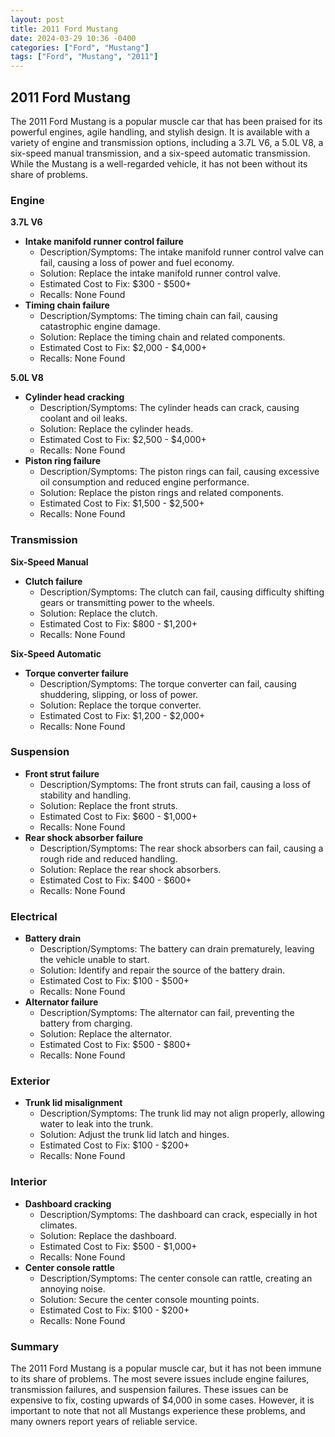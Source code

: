 ```yaml
---
layout: post
title: 2011 Ford Mustang
date: 2024-03-29 10:36 -0400
categories: ["Ford", "Mustang"]
tags: ["Ford", "Mustang", "2011"]
---
```

## 2011 Ford Mustang

The 2011 Ford Mustang is a popular muscle car that has been praised for its powerful engines, agile handling, and stylish design. It is available with a variety of engine and transmission options, including a 3.7L V6, a 5.0L V8, a six-speed manual transmission, and a six-speed automatic transmission. While the Mustang is a well-regarded vehicle, it has not been without its share of problems.

### **Engine**

**3.7L V6**

- **Intake manifold runner control failure**
    - Description/Symptoms: The intake manifold runner control valve can fail, causing a loss of power and fuel economy.
    - Solution: Replace the intake manifold runner control valve.
    - Estimated Cost to Fix: $300 - $500+
    - Recalls: None Found
- **Timing chain failure**
    - Description/Symptoms: The timing chain can fail, causing catastrophic engine damage.
    - Solution: Replace the timing chain and related components.
    - Estimated Cost to Fix: $2,000 - $4,000+
    - Recalls: None Found

**5.0L V8**

- **Cylinder head cracking**
    - Description/Symptoms: The cylinder heads can crack, causing coolant and oil leaks.
    - Solution: Replace the cylinder heads.
    - Estimated Cost to Fix: $2,500 - $4,000+
    - Recalls: None Found
- **Piston ring failure**
    - Description/Symptoms: The piston rings can fail, causing excessive oil consumption and reduced engine performance.
    - Solution: Replace the piston rings and related components.
    - Estimated Cost to Fix: $1,500 - $2,500+
    - Recalls: None Found

### **Transmission**

**Six-Speed Manual**

- **Clutch failure**
    - Description/Symptoms: The clutch can fail, causing difficulty shifting gears or transmitting power to the wheels.
    - Solution: Replace the clutch.
    - Estimated Cost to Fix: $800 - $1,200+
    - Recalls: None Found

**Six-Speed Automatic**

- **Torque converter failure**
    - Description/Symptoms: The torque converter can fail, causing shuddering, slipping, or loss of power.
    - Solution: Replace the torque converter.
    - Estimated Cost to Fix: $1,200 - $2,000+
    - Recalls: None Found

### **Suspension**

- **Front strut failure**
    - Description/Symptoms: The front struts can fail, causing a loss of stability and handling.
    - Solution: Replace the front struts.
    - Estimated Cost to Fix: $600 - $1,000+
    - Recalls: None Found
- **Rear shock absorber failure**
    - Description/Symptoms: The rear shock absorbers can fail, causing a rough ride and reduced handling.
    - Solution: Replace the rear shock absorbers.
    - Estimated Cost to Fix: $400 - $600+
    - Recalls: None Found

### **Electrical**

- **Battery drain**
    - Description/Symptoms: The battery can drain prematurely, leaving the vehicle unable to start.
    - Solution: Identify and repair the source of the battery drain.
    - Estimated Cost to Fix: $100 - $500+
    - Recalls: None Found
- **Alternator failure**
    - Description/Symptoms: The alternator can fail, preventing the battery from charging.
    - Solution: Replace the alternator.
    - Estimated Cost to Fix: $500 - $800+
    - Recalls: None Found

### **Exterior**

- **Trunk lid misalignment**
    - Description/Symptoms: The trunk lid may not align properly, allowing water to leak into the trunk.
    - Solution: Adjust the trunk lid latch and hinges.
    - Estimated Cost to Fix: $100 - $200+
    - Recalls: None Found

### **Interior**

- **Dashboard cracking**
    - Description/Symptoms: The dashboard can crack, especially in hot climates.
    - Solution: Replace the dashboard.
    - Estimated Cost to Fix: $500 - $1,000+
    - Recalls: None Found
- **Center console rattle**
    - Description/Symptoms: The center console can rattle, creating an annoying noise.
    - Solution: Secure the center console mounting points.
    - Estimated Cost to Fix: $100 - $200+
    - Recalls: None Found

### **Summary**

The 2011 Ford Mustang is a popular muscle car, but it has not been immune to its share of problems. The most severe issues include engine failures, transmission failures, and suspension failures. These issues can be expensive to fix, costing upwards of $4,000 in some cases. However, it is important to note that not all Mustangs experience these problems, and many owners report years of reliable service.

